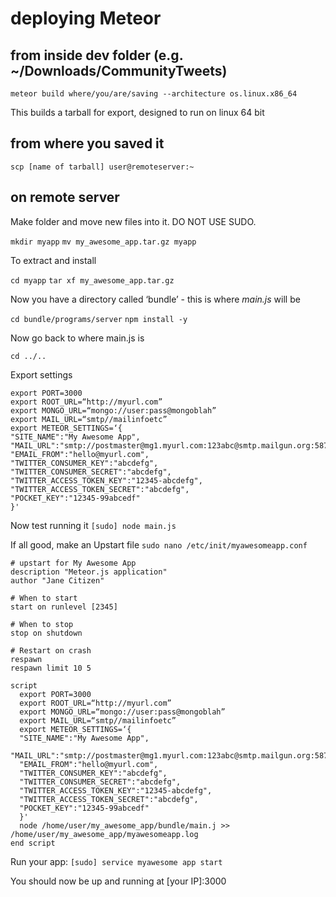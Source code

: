 # deploying Meteor

## from inside dev folder (e.g. ~/Downloads/CommunityTweets)

`meteor build where/you/are/saving --architecture os.linux.x86_64`

This builds a tarball for export, designed to run on linux 64 bit

## from where you saved it

`scp [name of tarball] user@remoteserver:~`

## on remote server

Make folder and move new files into it. DO NOT USE SUDO.

`mkdir myapp`
`mv my_awesome_app.tar.gz myapp`

To extract and install

`cd myapp`
`tar xf my_awesome_app.tar.gz`

Now you have a directory called ‘bundle’ - this is where *main.js* will be

`cd bundle/programs/server`
`npm install -y`

Now go back to where main.js is

`cd ../..`

Export settings

```
export PORT=3000
export ROOT_URL=“http://myurl.com”
export MONGO_URL=“mongo://user:pass@mongoblah”
export MAIL_URL=“smtp//mailinfoetc”
export METEOR_SETTINGS=‘{
"SITE_NAME":"My Awesome App",
"MAIL_URL":"smtp://postmaster@mg1.myurl.com:123abc@smtp.mailgun.org:587/",
"EMAIL_FROM":"hello@myurl.com",
"TWITTER_CONSUMER_KEY":"abcdefg",
"TWITTER_CONSUMER_SECRET":"abcdefg",
"TWITTER_ACCESS_TOKEN_KEY":"12345-abcdefg",
"TWITTER_ACCESS_TOKEN_SECRET":"abcdefg",
"POCKET_KEY":"12345-99abcedf"
}'
```

Now test running it
`[sudo] node main.js`

If all good, make an Upstart file
`sudo nano /etc/init/myawesomeapp.conf`

```
# upstart for My Awesome App
description "Meteor.js application"
author "Jane Citizen"

# When to start
start on runlevel [2345]

# When to stop
stop on shutdown

# Restart on crash
respawn
respawn limit 10 5

script
  export PORT=3000
  export ROOT_URL=“http://myurl.com”
  export MONGO_URL=“mongo://user:pass@mongoblah”
  export MAIL_URL=“smtp//mailinfoetc”
  export METEOR_SETTINGS=‘{
  "SITE_NAME":"My Awesome App",
  "MAIL_URL":"smtp://postmaster@mg1.myurl.com:123abc@smtp.mailgun.org:587/",
  "EMAIL_FROM":"hello@myurl.com",
  "TWITTER_CONSUMER_KEY":"abcdefg",
  "TWITTER_CONSUMER_SECRET":"abcdefg",
  "TWITTER_ACCESS_TOKEN_KEY":"12345-abcdefg",
  "TWITTER_ACCESS_TOKEN_SECRET":"abcdefg",
  "POCKET_KEY":"12345-99abcedf"
  }'
  node /home/user/my_awesome_app/bundle/main.j >> /home/user/my_awesome_app/myawesomeapp.log
end script
```

Run your app: `[sudo] service myawesome app start`

You should now be up and running at [your IP]:3000